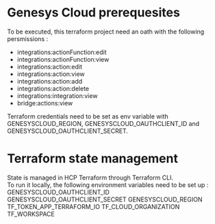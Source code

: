# Genesys Cloud prerequesites
To be executed, this terraform project need an oath with the following persmissions :
- integrations:actionFunction:edit
- integrations:actionFunction:view
- integrations:action:edit
- integrations:action:view
- integrations:action:add
- integrations:action:delete
- integrations:integration:view
- bridge:actions:view

Terraform credentials need to be set as env variable with GENESYSCLOUD_REGION, GENESYSCLOUD_OAUTHCLIENT_ID and GENESYSCLOUD_OAUTHCLIENT_SECRET.

# Terraform state management
State is managed in HCP Terraform through Terraform CLI.  
To run it locally, the following environment variables need to be set up :  
GENESYSCLOUD_OAUTHCLIENT_ID
GENESYSCLOUD_OAUTHCLIENT_SECRET
GENESYSCLOUD_REGION
TF_TOKEN_APP_TERRAFORM_IO
TF_CLOUD_ORGANIZATION
TF_WORKSPACE